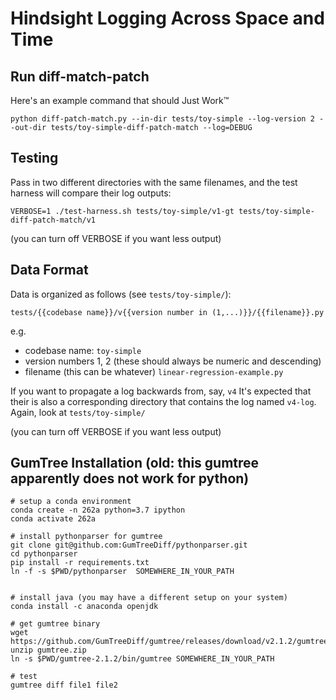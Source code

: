# Hindsight Logging Across Space and Time

## Run diff-match-patch
Here's an example command that should Just Work™
```
python diff-patch-match.py --in-dir tests/toy-simple --log-version 2 --out-dir tests/toy-simple-diff-patch-match --log=DEBUG
```

## Testing
Pass in two different directories with the same filenames, and the test harness will compare their log outputs:
```
VERBOSE=1 ./test-harness.sh tests/toy-simple/v1-gt tests/toy-simple-diff-patch-match/v1
```

(you can turn off VERBOSE if you want less output)

## Data Format
Data is organized as follows (see `tests/toy-simple/`):
```
tests/{{codebase name}}/v{{version number in (1,...)}}/{{filename}}.py
```
e.g.
* codebase name: `toy-simple`
* version numbers 1, 2 (these should always be numeric and descending)
* filename (this can be whatever) `linear-regression-example.py`

If you want to propagate a log backwards from, say, `v4`
It's expected that their is also a corresponding directory that contains the log named `v4-log`. Again, look at `tests/toy-simple/`


(you can turn off VERBOSE if you want less output)

## GumTree Installation (old: this gumtree apparently does not work for python)

```
# setup a conda environment
conda create -n 262a python=3.7 ipython
conda activate 262a

# install pythonparser for gumtree
git clone git@github.com:GumTreeDiff/pythonparser.git
cd pythonparser
pip install -r requirements.txt
ln -f -s $PWD/pythonparser  SOMEWHERE_IN_YOUR_PATH


# install java (you may have a different setup on your system)
conda install -c anaconda openjdk 

# get gumtree binary
wget https://github.com/GumTreeDiff/gumtree/releases/download/v2.1.2/gumtree.zip
unzip gumtree.zip
ln -s $PWD/gumtree-2.1.2/bin/gumtree SOMEWHERE_IN_YOUR_PATH

# test
gumtree diff file1 file2
```
